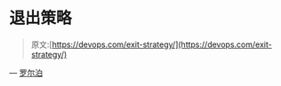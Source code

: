 # 退出策略

> 原文:[https://devops.com/exit-strategy/](https://devops.com/exit-strategy/)

— [罗尔泊](https://devops.com/author/breselman/)